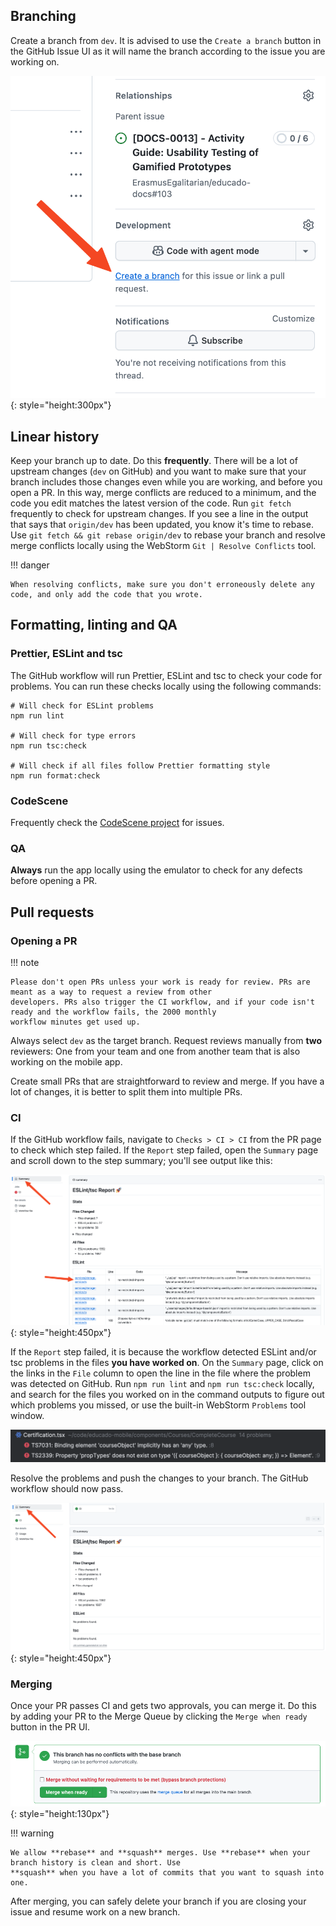 ## Branching

Create a branch from `dev`. It is advised to use the `Create a branch` button in the GitHub Issue UI as it will name the
branch according to the issue you are working on.

![GitHub create a branch](../../assets/handbook/create-branch.png){: style="height:300px"}

## Linear history

Keep your branch up to date. Do this **frequently**. There will be a lot of upstream changes (`dev` on GitHub) and you
want to make sure that your branch includes those changes even while you are working, and before you open a PR. In this
way, merge conflicts are reduced to a minimum, and the code you edit matches the latest version of the code. Run
`git fetch` frequently to check for upstream changes. If you see a line in the output that says that `origin/dev` has
been updated, you know it's time to rebase. Use `git fetch && git rebase origin/dev` to rebase your branch and resolve
merge conflicts locally using the WebStorm `Git | Resolve Conflicts` tool.

!!! danger

    When resolving conflicts, make sure you don't erroneously delete any code, and only add the code that you wrote.

## Formatting, linting and QA

### Prettier, ESLint and tsc

The GitHub workflow will run Prettier, ESLint and tsc to check your code for problems. You can run these checks locally
using the following commands:

```shell
# Will check for ESLint problems
npm run lint

# Will check for type errors
npm run tsc:check

# Will check if all files follow Prettier formatting style
npm run format:check
```

### CodeScene

Frequently check the
[CodeScene project](https://codescene.io/projects/44140/jobs/4588055/results?scope=month#code-health) for issues.

### QA

**Always** run the app locally using the emulator to check for any defects before opening a PR.

## Pull requests

### Opening a PR

!!! note

    Please don't open PRs unless your work is ready for review. PRs are meant as a way to request a review from other
    developers. PRs also trigger the CI workflow, and if your code isn't ready and the workflow fails, the 2000 monthly
    workflow minutes get used up.

Always select `dev` as the target branch. Request reviews manually from **two** reviewers: One from your team and one
from another team that is also working on the mobile app.

Create small PRs that are straightforward to review and merge. If you have a lot of changes, it is better to split them
into multiple PRs.

### CI

If the GitHub workflow fails, navigate to `Checks > CI > CI` from the PR page to check which step failed. If the
`Report` step failed, open the `Summary` page and scroll down to the step summary; you'll see output like this:

![PR CI fail](../../assets/handbook/mobile/pr-ci-fail.png){: style="height:450px"}

If the `Report` step failed, it is because the workflow detected ESLint and/or tsc problems in the files **you have
worked on**. On the `Summary` page, click on the links in the `File` column to open the line in the file where the
problem was detected on GitHub. Run `npm run lint` and `npm run tsc:check` locally, and search for the files you worked
on in the command outputs to figure out which problems you missed, or use the built-in WebStorm `Problems` tool window.

![WebStorm Problems tool window](../../assets/handbook/mobile/webstorm-problems.png)

Resolve the problems and push the changes to your branch. The GitHub workflow should now pass.

![PR CI success](../../assets/handbook/mobile/pr-ci-success.png){: style="height:450px"}

### Merging

Once your PR passes CI and gets two approvals, you can merge it. Do this by adding your PR to the Merge Queue by
clicking the `Merge when ready` button in the PR UI.

![Merge when ready](../../assets/handbook/mobile/merge-when-ready.png){: style="height:130px"}

!!! warning

    We allow **rebase** and **squash** merges. Use **rebase** when your branch history is clean and short. Use 
    **squash** when you have a lot of commits that you want to squash into one.

After merging, you can safely delete your branch if you are closing your issue and resume work on a new branch.
